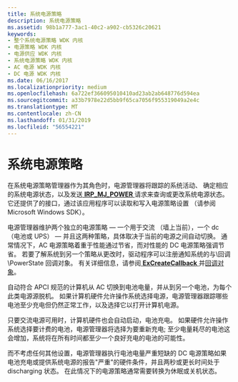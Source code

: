 ```yaml
---
title: 系统电源策略
description: 系统电源策略
ms.assetid: 98b1a777-3ac1-40c2-a902-cb5326c20621
keywords:
- 整个系统电源策略 WDK 内核
- 电源策略 WDK 内核
- 电源供应 WDK 内核
- 系统电源策略 WDK 内核
- AC 电源 WDK 内核
- DC 电源 WDK 内核
ms.date: 06/16/2017
ms.localizationpriority: medium
ms.openlocfilehash: 6a722ef366095010410ad23ab2ab648776d594ea
ms.sourcegitcommit: a33b7978e22d5bb9f65ca7056f955319049a2e4c
ms.translationtype: MT
ms.contentlocale: zh-CN
ms.lasthandoff: 01/31/2019
ms.locfileid: "56554221"
---
```

# <a name="system-power-policy"></a>系统电源策略





在系统电源策略管理器作为其角色时，电源管理器将跟踪的系统活动、 确定相应的系统电源状态，以及发送[ **IRP\_MJ\_POWER** ](https://msdn.microsoft.com/library/windows/hardware/ff550784)请求来查询或更改系统电源状态。 它还提供了的接口，通过该应用程序可以读取和写入电源策略设置 （请参阅 Microsoft Windows SDK）。

电源管理器维护两个独立的电源策略 — 一个用于交流 （墙上当前），一个 dc （电池或 UPS） — 并且这两种策略，具体取决于当前的电源之间自动切换。 通常情况下，AC 电源策略着重于性能通过节省，而对性能的 DC 电源策略强调节省。 若要了解系统到另一个策略从更改时，驱动程序可以注册通知系统的与\\回调\\PowerState 回调对象。 有关详细信息，请参阅[ **ExCreateCallback** ](https://msdn.microsoft.com/library/windows/hardware/ff544560)并[回调对象](callback-objects.md)。

自动符合 APCI 规范的计算机从 AC 切换到电池电量，并从到另一个电池，为每个此类电源源脱机。 如果计算机硬件允许操作系统选择电源，电源管理器跟踪哪些电池至少充电但仍然正常工作，以及选择它以打开计算机电源。

只要交流电源可用时，计算机硬件也会自动启动，电池充电。 如果硬件允许操作系统选择要计费的电池，电源管理器将选择为要重新充电; 至少电量耗尽的电池这会增加，系统将在所有时间都至少一个良好充电的电池的可能性。

而不考虑任何其他设置，电源管理器执行电池电量严重短缺的 DC 电源策略如果电池充电或提供系统电源的报告"严重"的硬件条件，并且两秒或更长时间处于 discharging 状态。 在此情况下的电源策略通常需要转换为休眠或关机状态。

 

 




